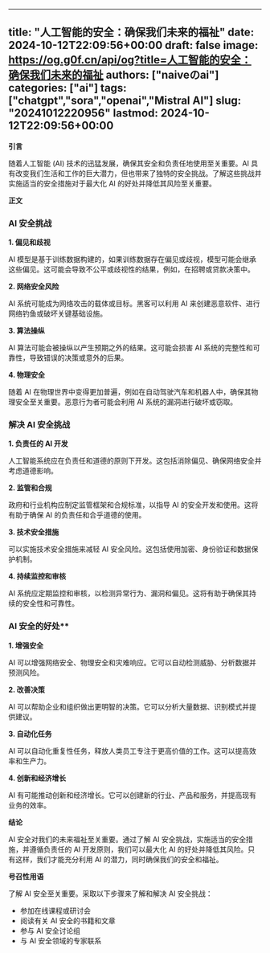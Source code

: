 
---
title: "人工智能的安全：确保我们未来的福祉"
date: 2024-10-12T22:09:56+00:00
draft: false
image: https://og.g0f.cn/api/og?title=人工智能的安全：确保我们未来的福祉
authors: ["naiveのai"]
categories: ["ai"]
tags: ["chatgpt","sora","openai","Mistral AI"]
slug: "20241012220956"
lastmod: 2024-10-12T22:09:56+00:00
---
**引言**

随着人工智能 (AI) 技术的迅猛发展，确保其安全和负责任地使用至关重要。AI 具有改变我们生活和工作的巨大潜力，但也带来了独特的安全挑战。了解这些挑战并实施适当的安全措施对于最大化 AI 的好处并降低其风险至关重要。

**正文**

### AI 安全挑战

**1. 偏见和歧视**

AI 模型是基于训练数据构建的，如果训练数据存在偏见或歧视，模型可能会继承这些偏见。这可能会导致不公平或歧视性的结果，例如，在招聘或贷款决策中。

**2. 网络安全风险**

AI 系统可能成为网络攻击的载体或目标。黑客可以利用 AI 来创建恶意软件、进行网络钓鱼或破坏关键基础设施。

**3. 算法操纵**

AI 算法可能会被操纵以产生预期之外的结果。这可能会损害 AI 系统的完整性和可靠性，导致错误的决策或意外的后果。

**4. 物理安全**

随着 AI 在物理世界中变得更加普遍，例如在自动驾驶汽车和机器人中，确保其物理安全至关重要。恶意行为者可能会利用 AI 系统的漏洞进行破坏或窃取。

### 解决 AI 安全挑战

**1. 负责任的 AI 开发**

人工智能系统应在负责任和道德的原则下开发。这包括消除偏见、确保网络安全并考虑道德影响。

**2. 监管和合规**

政府和行业机构应制定监管框架和合规标准，以指导 AI 的安全开发和使用。这将有助于确保 AI 的负责任和合乎道德的使用。

**3. 技术安全措施**

可以实施技术安全措施来减轻 AI 安全风险。这包括使用加密、身份验证和数据保护机制。

**4. 持续监控和审核**

AI 系统应定期监控和审核，以检测异常行为、漏洞和偏见。这将有助于确保其持续的安全性和可靠性。

### AI 安全的好处**

**1. 增强安全**

AI 可以增强网络安全、物理安全和灾难响应。它可以自动检测威胁、分析数据并预测风险。

**2. 改善决策**

AI 可以帮助企业和组织做出更明智的决策。它可以分析大量数据、识别模式并提供建议。

**3. 自动化任务**

AI 可以自动化重复性任务，释放人类员工专注于更高价值的工作。这可以提高效率和生产力。

**4. 创新和经济增长**

AI 有可能推动创新和经济增长。它可以创建新的行业、产品和服务，并提高现有业务的效率。

**结论**

AI 安全对我们的未来福祉至关重要。通过了解 AI 安全挑战，实施适当的安全措施，并遵循负责任的 AI 开发原则，我们可以最大化 AI 的好处并降低其风险。只有这样，我们才能充分利用 AI 的潜力，同时确保我们的安全和福祉。

**号召性用语**

了解 AI 安全至关重要。采取以下步骤来了解和解决 AI 安全挑战：

* 参加在线课程或研讨会
* 阅读有关 AI 安全的书籍和文章
* 参与 AI 安全讨论组
* 与 AI 安全领域的专家联系